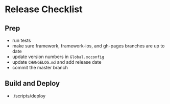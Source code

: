 # Release Checklist

## Prep

* run tests
* make sure framework, framework-ios, and gh-pages branches are up to date
* update version numbers in `Global.xcconfig`
* update `CHANGELOG.md` and add release date
* commit the master branch

## Build and Deploy

* ./scripts/deploy
